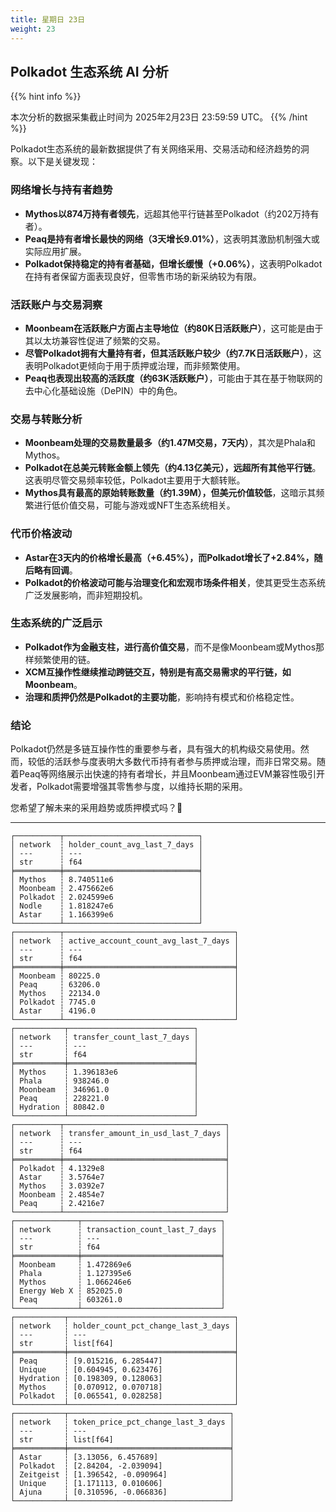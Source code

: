 ```yaml
---
title: 星期日 23日
weight: 23
---
```


## **Polkadot 生态系统 AI 分析**
{{% hint info %}}

本次分析的数据采集截止时间为 2025年2月23日 23:59:59 UTC。
{{% /hint %}}

Polkadot生态系统的最新数据提供了有关网络采用、交易活动和经济趋势的洞察。以下是关键发现：

### **网络增长与持有者趋势**
- **Mythos以874万持有者领先**，远超其他平行链甚至Polkadot（约202万持有者）。
- **Peaq是持有者增长最快的网络（3天增长9.01%）**，这表明其激励机制强大或实际应用扩展。
- **Polkadot保持稳定的持有者基础，但增长缓慢（+0.06%）**，这表明Polkadot在持有者保留方面表现良好，但零售市场的新采纳较为有限。

### **活跃账户与交易洞察**
- **Moonbeam在活跃账户方面占主导地位（约80K日活跃账户）**，这可能是由于其以太坊兼容性促进了频繁的交易。
- **尽管Polkadot拥有大量持有者，但其活跃账户较少（约7.7K日活跃账户）**，这表明Polkadot更倾向于用于质押或治理，而非频繁使用。
- **Peaq也表现出较高的活跃度（约63K活跃账户）**，可能由于其在基于物联网的去中心化基础设施（DePIN）中的角色。

### **交易与转账分析**
- **Moonbeam处理的交易数量最多（约1.47M交易，7天内）**，其次是Phala和Mythos。
- **Polkadot在总美元转账金额上领先（约4.13亿美元），远超所有其他平行链**。这表明尽管交易频率较低，Polkadot主要用于大额转账。
- **Mythos具有最高的原始转账数量（约1.39M），但美元价值较低**，这暗示其频繁进行低价值交易，可能与游戏或NFT生态系统相关。

### **代币价格波动**
- **Astar在3天内的价格增长最高（+6.45%），而Polkadot增长了+2.84%，随后略有回调**。
- **Polkadot的价格波动可能与治理变化和宏观市场条件相关**，使其更受生态系统广泛发展影响，而非短期投机。

### **生态系统的广泛启示**
- **Polkadot作为金融支柱，进行高价值交易**，而不是像Moonbeam或Mythos那样频繁使用的链。
- **XCM互操作性继续推动跨链交互，特别是有高交易需求的平行链，如Moonbeam**。
- **治理和质押仍然是Polkadot的主要功能**，影响持有模式和价格稳定性。

### **结论**
Polkadot仍然是多链互操作性的重要参与者，具有强大的机构级交易使用。然而，较低的活跃参与度表明大多数代币持有者参与质押或治理，而非日常交易。随着Peaq等网络展示出快速的持有者增长，并且Moonbeam通过EVM兼容性吸引开发者，Polkadot需要增强其零售参与度，以维持长期的采用。

您希望了解未来的采用趋势或质押模式吗？🚀

---

```
┌──────────┬──────────────────────────────┐
│ network  ┆ holder_count_avg_last_7_days │
│ ---      ┆ ---                          │
│ str      ┆ f64                          │
╞══════════╪══════════════════════════════╡
│ Mythos   ┆ 8.740511e6                   │
│ Moonbeam ┆ 2.475662e6                   │
│ Polkadot ┆ 2.024599e6                   │
│ Nodle    ┆ 1.818247e6                   │
│ Astar    ┆ 1.166399e6                   │
└──────────┴──────────────────────────────┘
┌──────────┬──────────────────────────────────────┐
│ network  ┆ active_account_count_avg_last_7_days │
│ ---      ┆ ---                                  │
│ str      ┆ f64                                  │
╞══════════╪══════════════════════════════════════╡
│ Moonbeam ┆ 80225.0                              │
│ Peaq     ┆ 63206.0                              │
│ Mythos   ┆ 22134.0                              │
│ Polkadot ┆ 7745.0                               │
│ Astar    ┆ 4196.0                               │
└──────────┴──────────────────────────────────────┘
┌───────────┬────────────────────────────┐
│ network   ┆ transfer_count_last_7_days │
│ ---       ┆ ---                        │
│ str       ┆ f64                        │
╞═══════════╪════════════════════════════╡
│ Mythos    ┆ 1.396183e6                 │
│ Phala     ┆ 938246.0                   │
│ Moonbeam  ┆ 346961.0                   │
│ Peaq      ┆ 228221.0                   │
│ Hydration ┆ 80842.0                    │
└───────────┴────────────────────────────┘
┌──────────┬────────────────────────────────────┐
│ network  ┆ transfer_amount_in_usd_last_7_days │
│ ---      ┆ ---                                │
│ str      ┆ f64                                │
╞══════════╪════════════════════════════════════╡
│ Polkadot ┆ 4.1329e8                           │
│ Astar    ┆ 3.5764e7                           │
│ Mythos   ┆ 3.0392e7                           │
│ Moonbeam ┆ 2.4854e7                           │
│ Peaq     ┆ 2.4216e7                           │
└──────────┴────────────────────────────────────┘
┌──────────────┬───────────────────────────────┐
│ network      ┆ transaction_count_last_7_days │
│ ---          ┆ ---                           │
│ str          ┆ f64                           │
╞══════════════╪═══════════════════════════════╡
│ Moonbeam     ┆ 1.472869e6                    │
│ Phala        ┆ 1.127395e6                    │
│ Mythos       ┆ 1.066246e6                    │
│ Energy Web X ┆ 852025.0                      │
│ Peaq         ┆ 603261.0                      │
└──────────────┴───────────────────────────────┘
┌───────────┬─────────────────────────────────────┐
│ network   ┆ holder_count_pct_change_last_3_days │
│ ---       ┆ ---                                 │
│ str       ┆ list[f64]                           │
╞═══════════╪═════════════════════════════════════╡
│ Peaq      ┆ [9.015216, 6.285447]                │
│ Unique    ┆ [0.604945, 0.623476]                │
│ Hydration ┆ [0.198309, 0.128063]                │
│ Mythos    ┆ [0.070912, 0.070718]                │
│ Polkadot  ┆ [0.065541, 0.028258]                │
└───────────┴─────────────────────────────────────┘
┌───────────┬────────────────────────────────────┐
│ network   ┆ token_price_pct_change_last_3_days │
│ ---       ┆ ---                                │
│ str       ┆ list[f64]                          │
╞═══════════╪════════════════════════════════════╡
│ Astar     ┆ [3.13056, 6.457689]                │
│ Polkadot  ┆ [2.84204, -2.039094]               │
│ Zeitgeist ┆ [1.396542, -0.090964]              │
│ Unique    ┆ [1.171113, 0.010606]               │
│ Ajuna     ┆ [0.310596, -0.066836]              │
└───────────┴────────────────────────────────────┘
```
